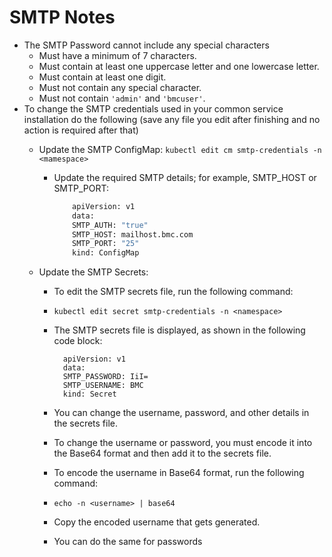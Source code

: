 # SMTP Notes
- The SMTP Password cannot include any special characters
    - Must have a minimum of 7 characters.
    - Must contain at least one uppercase letter and one lowercase letter.
    - Must contain at least one digit.
    - Must not contain any special character. 
    - Must not contain `'admin'` and `'bmcuser'`.
- To change the SMTP credentials used in your common service installation do the following (save any file you edit after finishing and no action is required after that)
    - Update the SMTP ConfigMap:
        `kubectl edit cm smtp-credentials -n <mamespace>`
        - Update the required SMTP details; for example, SMTP_HOST or SMTP_PORT:
      
            ```bash
                apiVersion: v1
                data:
                SMTP_AUTH: "true"
                SMTP_HOST: mailhost.bmc.com
                SMTP_PORT: "25"
                kind: ConfigMap
            ```
      
    - Update the SMTP Secrets:
        - To edit the SMTP secrets file, run the following command:
        - `kubectl edit secret smtp-credentials -n <namespace>`
        - The SMTP secrets file is displayed, as shown in the following code block:
        
                apiVersion: v1
                data:
                SMTP_PASSWORD: IiI=
                SMTP_USERNAME: BMC
                kind: Secret    
          
        - You can change the username, password, and other details in the secrets file. 
        - To change the username or password, you must encode it into the Base64 format and then add it to the secrets file.
        - To encode the username in Base64 format, run the following command:
        - `echo -n <username> | base64`
        - Copy the encoded username that gets generated.
        - You can do the same for passwords
